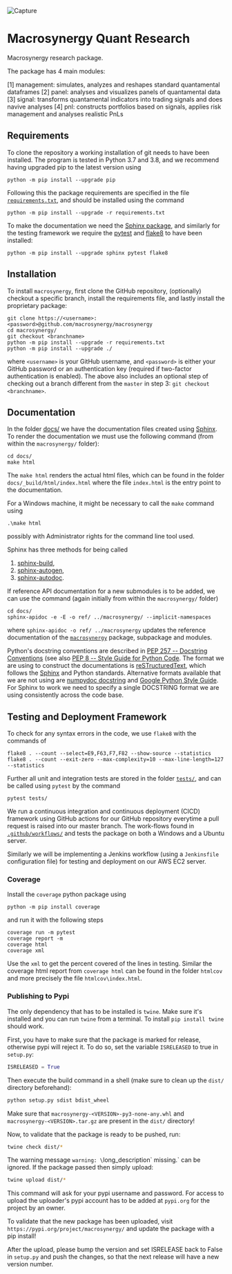 ![Capture](docs/source/_static/MACROSYNERGY_Logo_Primary.png)

# Macrosynergy Quant Research

Macrosynergy research package.

The package has 4 main modules:

[1] management: simulates, analyzes and reshapes standard quantamental dataframes
[2] panel: analyses and visualizes panels of quantamental data
[3] signal: transforms quantamental indicators into trading signals and does navive analyses
[4] pnl: constructs portfolios based on signals, applies risk management and analyses realistic PnLs 

## Requirements
To clone the repository a working installation of git needs to have been installed.
The program is tested in Python 3.7 and 3.8, and we recommend having upgraded pip to the latest version using
```shell script
python -m pip install --upgrade pip
```
Following this the package requirements are specified in the file [`requirements.txt`](https://github.com/macrosynergy/macrosynergy/tree/master/requirements.txt),
 and should be installed using the command
```shell script
python -m pip install --upgrade -r requirements.txt
```

To make the documentation we need the [Sphinx package](https://www.sphinx-doc.org/),
 and  similarly for the testing framework we require the [pytest](https://docs.pytest.org/) and [flake8](https://flake8.pycqa.org/en/latest/) to have been installed:
```shell script
python -m pip install --upgrade sphinx pytest flake8
```

## Installation
To install `macrosynergy`, first clone the GitHub repository, (optionally) checkout a specific branch,  install the requirements file, and lastly install the proprietary package:
```shell script
git clone https://<username>:<password>@github.com/macrosynergy/macrosynergy
cd macrosynergy/
git checkout <branchname>
python -m pip install --upgrade -r requirements.txt
python -m pip install --upgrade ./
```
where `<username>` is your GitHub username, and `<password>` is either your GitHub password or an authentication key (required if two-factor authentication is enabled). 
The above also includes an optional step of checking out a branch different from the `master` 
in step 3: `git checkout <branchname>`. 

## Documentation
In the folder [docs/](https://github/macrosynergy/macrosynergy/tree/master/docs/) we have the documentation files created using [Sphinx](https://www.sphinx-doc.org/). To render the documentation we must use the following command (from within the `macrosynergy/` folder):
```shell script
cd docs/
make html
```
The `make html` renders the actual html files, which can be found in the folder `docs/_build/html/index.html` where the file `index.html` is the entry point to the documentation.

For a Windows machine, it might be necessary to call the `make` command using
```shell script
.\make html
```  
possibly with Administrator rights for the command line tool used.

Sphinx has three methods for being called 
1. [sphinx-build](https://www.sphinx-doc.org/en/master/man/sphinx-build.html),
2. [sphinx-autogen](https://www.sphinx-doc.org/en/master/man/sphinx-autogen.html), 
3. [sphinx-autodoc](https://www.sphinx-doc.org/en/master/man/sphinx-apidoc.html).  

If reference API documentation for a new submodules is to be added, we can use the command (again initially from within the `macrosynergy/` folder)
```shell script
cd docs/
sphinx-apidoc -e -E -o ref/ ../macrosynergy/ --implicit-namespaces
```
where `sphinx-apidoc -o ref/ ../macrosynergy` updates the reference documentation of the [`macrosynergy`](macrosynergy/) package,
subpackage and modules.

Python's docstring conventions are described in [PEP 257 -- Docstring Conventions](https://www.python.org/dev/peps/pep-0257/) 
(see also [PEP 8 -- Style Guide for Python Code](https://www.python.org/dev/peps/pep-0008/).
The format we are using to construct the documentations is [reSTructuredText](https://docutils.sourceforge.io/rst.html), 
which follows the [Sphinx](https://www.sphinx-doc.org/en/master/index.html) and Python standards. 
Alternative formats available that we are not using are [numpydoc docstring](https://numpydoc.readthedocs.io/en/latest/format.html) 
and [Google Python Style Guide](https://github.com/google/styleguide/blob/gh-pages/pyguide.md#38-comments-and-docstrings).
For Sphinx to work we need to specify a single DOCSTRING format we are using consistently across the code base. 

## Testing and Deployment Framework
To check for any syntax errors in the code, we use `flake8` with the commands of
```shell script
flake8 . --count --select=E9,F63,F7,F82 --show-source --statistics
flake8 . --count --exit-zero --max-complexity=10 --max-line-length=127 --statistics
```
Further all unit and integration tests are stored in the folder [`tests/`](https://github.com/macrosynergy/macrosynergy/tree/master/tests/), and can be called using `pytest` by the command
```shell script
pytest tests/
```
We run a continuous integration and continuous deployment (CICD) framework using GitHub actions for our GitHub repository  everytime a pull request is raised into our master branch. 
The work-flows found in [`.github/workflows/`](https://github.com/macrosynergy/macrosynergy/tree/master/.github/workflows/)  and tests the package on both a Windows and a Ubuntu server. 

Similarly we will be implementing a Jenkins workflow (using a `Jenkinsfile` configuration file)  for testing and deployment on our AWS EC2 server.

### Coverage
Install the `coverage` python package using
```shell script
python -m pip install coverage
```

and run it with the following steps
```shell script
coverage run -m pytest
coverage report -m
coverage html
coverage xml
``` 
Use the `xml` to get the percent covered of the lines in testing.
Similar the coverage html report from `coverage html` can be found in the 
folder `htmlcov` and more precisely the file `htmlcov\index.html`.

### Publishing to Pypi

The only dependency that has to be installed is `twine`. Make sure it's installed and you can run `twine` from a terminal. To install `pip install twine` should work.

First, you have to make sure that the package is marked for release, otherwise pypi will reject it. To do so, set the variable `ISRELEASED` to true in `setup.py`:

```py
ISRELEASED = True
```

Then execute the build command in a shell (make sure to clean up the `dist/` directory beforehand):

```bash
python setup.py sdist bdist_wheel
```

Make sure that `macrosynergy-<VERSION>-py3-none-any.whl` and `macrosynergy-<VERSION>.tar.gz` are present in the `dist/` directory!

Now, to validate that the package is ready to be pushed, run:

```bash
twine check dist/*
```

The warning message `warning: \`long\_description\` missing.` can be ignored. If the package passed then simply upload:

```bash
twine upload dist/*
```

This command will ask for your pypi username and password. For access to upload the uploader's pypi account has to be added at `pypi.org` for the project by an owner.

To validate that the new package has been uploaded, visit `https://pypi.org/project/macrosynergy/` and update the package with a pip install!

After the upload, please bump the version and set ISRELEASE back to False in `setup.py` and push the changes, so that the next release will have a new version number.

